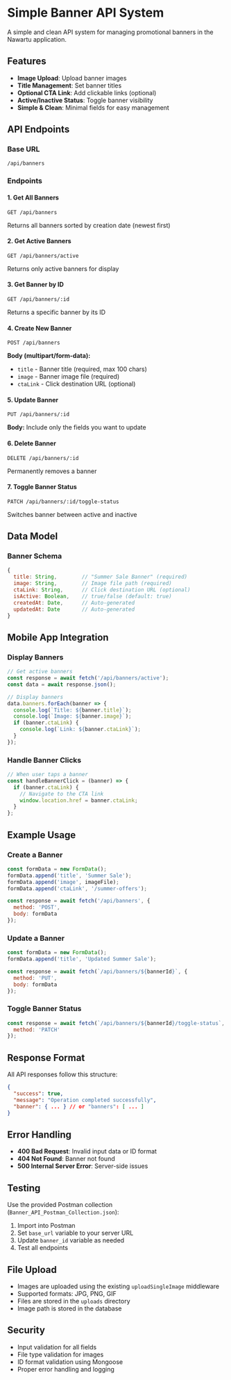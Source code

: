 # Simple Banner API System

A simple and clean API system for managing promotional banners in the Nawartu application.

## Features

- **Image Upload**: Upload banner images
- **Title Management**: Set banner titles
- **Optional CTA Link**: Add clickable links (optional)
- **Active/Inactive Status**: Toggle banner visibility
- **Simple & Clean**: Minimal fields for easy management

## API Endpoints

### Base URL
```
/api/banners
```

### Endpoints

#### 1. Get All Banners
```http
GET /api/banners
```
Returns all banners sorted by creation date (newest first)

#### 2. Get Active Banners
```http
GET /api/banners/active
```
Returns only active banners for display

#### 3. Get Banner by ID
```http
GET /api/banners/:id
```
Returns a specific banner by its ID

#### 4. Create New Banner
```http
POST /api/banners
```
**Body (multipart/form-data):**
- `title` - Banner title (required, max 100 chars)
- `image` - Banner image file (required)
- `ctaLink` - Click destination URL (optional)

#### 5. Update Banner
```http
PUT /api/banners/:id
```
**Body:** Include only the fields you want to update

#### 6. Delete Banner
```http
DELETE /api/banners/:id
```
Permanently removes a banner

#### 7. Toggle Banner Status
```http
PATCH /api/banners/:id/toggle-status
```
Switches banner between active and inactive

## Data Model

### Banner Schema
```javascript
{
  title: String,        // "Summer Sale Banner" (required)
  image: String,        // Image file path (required)
  ctaLink: String,      // Click destination URL (optional)
  isActive: Boolean,    // true/false (default: true)
  createdAt: Date,      // Auto-generated
  updatedAt: Date       // Auto-generated
}
```

## Mobile App Integration

### Display Banners
```javascript
// Get active banners
const response = await fetch('/api/banners/active');
const data = await response.json();

// Display banners
data.banners.forEach(banner => {
  console.log(`Title: ${banner.title}`);
  console.log(`Image: ${banner.image}`);
  if (banner.ctaLink) {
    console.log(`Link: ${banner.ctaLink}`);
  }
});
```

### Handle Banner Clicks
```javascript
// When user taps a banner
const handleBannerClick = (banner) => {
  if (banner.ctaLink) {
    // Navigate to the CTA link
    window.location.href = banner.ctaLink;
  }
};
```

## Example Usage

### Create a Banner
```javascript
const formData = new FormData();
formData.append('title', 'Summer Sale');
formData.append('image', imageFile);
formData.append('ctaLink', '/summer-offers');

const response = await fetch('/api/banners', {
  method: 'POST',
  body: formData
});
```

### Update a Banner
```javascript
const formData = new FormData();
formData.append('title', 'Updated Summer Sale');

const response = await fetch(`/api/banners/${bannerId}`, {
  method: 'PUT',
  body: formData
});
```

### Toggle Banner Status
```javascript
const response = await fetch(`/api/banners/${bannerId}/toggle-status`, {
  method: 'PATCH'
});
```

## Response Format

All API responses follow this structure:
```json
{
  "success": true,
  "message": "Operation completed successfully",
  "banner": { ... } // or "banners": [ ... ]
}
```

## Error Handling

- **400 Bad Request**: Invalid input data or ID format
- **404 Not Found**: Banner not found
- **500 Internal Server Error**: Server-side issues

## Testing

Use the provided Postman collection (`Banner_API_Postman_Collection.json`):
1. Import into Postman
2. Set `base_url` variable to your server URL
3. Update `banner_id` variable as needed
4. Test all endpoints

## File Upload

- Images are uploaded using the existing `uploadSingleImage` middleware
- Supported formats: JPG, PNG, GIF
- Files are stored in the `uploads` directory
- Image path is stored in the database

## Security

- Input validation for all fields
- File type validation for images
- ID format validation using Mongoose
- Proper error handling and logging
